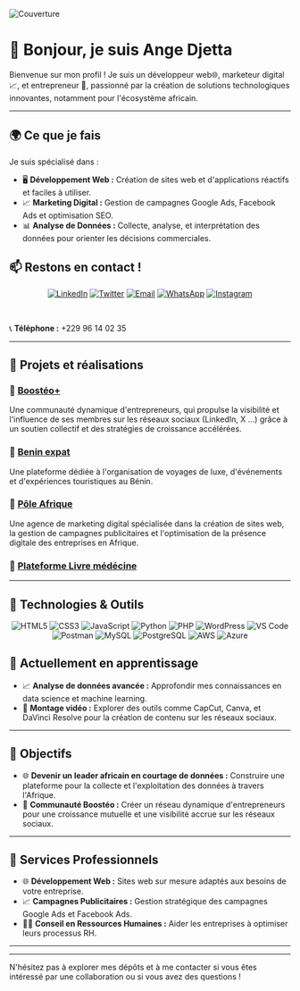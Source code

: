 

![Couverture](https://media.licdn.com/dms/image/v2/D4E16AQFcVNXmztFiPA/profile-displaybackgroundimage-shrink_350_1400/profile-displaybackgroundimage-shrink_350_1400/0/1724146286618?e=1729728000&v=beta&t=qyxceLU7cqcDYRuDMsPWjBaSeAwb_3mz0ucqpsVXIQ4)

  # 👋 Bonjour, je suis **Ange Djetta**

Bienvenue sur mon profil ! Je suis un développeur web🌐, marketeur digital 📈, et entrepreneur 💼, passionné par la création de solutions technologiques innovantes, notamment pour l'écosystème africain.

---

## 🌍 **Ce que je fais**
Je suis spécialisé dans :
- 🖥️ **Développement Web :** Création de sites web et d'applications réactifs et faciles à utiliser.
- 📈 **Marketing Digital :** Gestion de campagnes Google Ads, Facebook Ads et optimisation SEO.
- 📊 **Analyse de Données :** Collecte, analyse, et interprétation des données pour orienter les décisions commerciales.

## 📫 **Restons en contact !**
<p align="center">
  <a href="https://www.linkedin.com/in/ange-djetta/"><img src="https://img.shields.io/badge/LinkedIn-0077B5?style=for-the-badge&logo=linkedin&logoColor=white" alt="LinkedIn"/></a>
  <a href="https://x.com/angebj00"><img src="https://img.shields.io/badge/Twitter-1DA1F2?style=for-the-badge&logo=twitter&logoColor=white" alt="Twitter"/></a>
  <a href="mailto:angedj00@icloud.com"><img src="https://img.shields.io/badge/Email-D14836?style=for-the-badge&logo=gmail&logoColor=white" alt="Email"/></a>
  <a href="https://wa.me/22996140235"><img src="https://img.shields.io/badge/WhatsApp-25D366?style=for-the-badge&logo=whatsapp&logoColor=white" alt="WhatsApp"/></a>
  <a href="https://www.instagram.com/angebj/"><img src="https://img.shields.io/badge/Instagram-E4405F?style=for-the-badge&logo=instagram&logoColor=white" alt="Instagram"/></a>
</p>

  <br>


  📞 **Téléphone :** +229 96 14 02 35 

---

## 🚀 **Projets et réalisations**

### 🔹 [Boostéo+](https://www.linkedin.com/in/boosteo-plus/)
 Une communauté dynamique d'entrepreneurs, qui propulse la visibilité et l'influence de ses membres sur les réseaux sociaux (LinkedIn, X ...) grâce à un soutien collectif et des stratégies de croissance accélérées.
### 🔹 [Benin expat](https://www.beninexpat.com)
Une plateforme dédiée à l'organisation de voyages de luxe, d'événements et d'expériences touristiques au Bénin.

### 🔹 [Pôle Afrique](https://www.poleafrique.com)
Une agence de marketing digital spécialisée dans la création de sites web, la gestion de campagnes publicitaires et l'optimisation de la présence digitale des entreprises en Afrique.

### 🔹 [Plateforme Livre médécine](https://livre-medecine.com/)

---

## 🔧 **Technologies & Outils**
<p align="center">
  <img src="https://img.shields.io/badge/HTML5-E34F26?style=for-the-badge&logo=html5&logoColor=white" alt="HTML5"/>
  <img src="https://img.shields.io/badge/CSS3-1572B6?style=for-the-badge&logo=css3&logoColor=white" alt="CSS3"/>
  <img src="https://img.shields.io/badge/JavaScript-F7DF1E?style=for-the-badge&logo=javascript&logoColor=black" alt="JavaScript"/>
  <img src="https://img.shields.io/badge/Python-3776AB?style=for-the-badge&logo=python&logoColor=white" alt="Python"/>
  <img src="https://img.shields.io/badge/PHP-777BB4?style=for-the-badge&logo=php&logoColor=white" alt="PHP"/>
  <img src="https://img.shields.io/badge/WordPress-21759B?style=for-the-badge&logo=wordpress&logoColor=white" alt="WordPress"/>
  <img src="https://img.shields.io/badge/VS%20Code-007ACC?style=for-the-badge&logo=visual-studio-code&logoColor=white" alt="VS Code"/>
  <img src="https://img.shields.io/badge/Postman-FF6C37?style=for-the-badge&logo=postman&logoColor=white" alt="Postman"/>
  <img src="https://img.shields.io/badge/MySQL-4479A1?style=for-the-badge&logo=mysql&logoColor=white" alt="MySQL"/>
  <img src="https://img.shields.io/badge/PostgreSQL-336791?style=for-the-badge&logo=postgresql&logoColor=white" alt="PostgreSQL"/>
  <img src="https://img.shields.io/badge/AWS-232F3E?style=for-the-badge&logo=amazon-aws&logoColor=white" alt="AWS"/>
  <img src="https://img.shields.io/badge/Azure-0078D4?style=for-the-badge&logo=microsoft-azure&logoColor=white" alt="Azure"/>
</p>

## 🌱 **Actuellement en apprentissage**
- 📈 **Analyse de données avancée :** Approfondir mes connaissances en data science et machine learning.
- 🎥 **Montage vidéo :** Explorer des outils comme CapCut, Canva, et DaVinci Resolve pour la création de contenu sur les réseaux sociaux.

---

## 🎯 **Objectifs**
- 🌐 **Devenir un leader africain en courtage de données :** Construire une plateforme pour la collecte et l'exploitation des données à travers l'Afrique.
- 🚀 **Communauté Boostéo :** Créer un réseau dynamique d'entrepreneurs pour une croissance mutuelle et une visibilité accrue sur les réseaux sociaux.

---

## 💼 **Services Professionnels**
- 🌐 **Développement Web :** Sites web sur mesure adaptés aux besoins de votre entreprise.
- 📈 **Campagnes Publicitaires :** Gestion stratégique des campagnes Google Ads et Facebook Ads.
- 🧑‍💼 **Conseil en Ressources Humaines :** Aider les entreprises à optimiser leurs processus RH.

---

</p>

---

N'hésitez pas à explorer mes dépôts et à me contacter si vous êtes intéressé par une collaboration ou si vous avez des questions !

